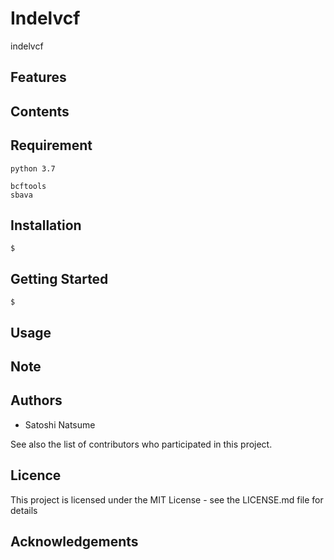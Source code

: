 # Indelvcf
indelvcf

## Features

## Contents

## Requirement

~~~
python 3.7

bcftools
sbava
~~~

## Installation
~~~
$
~~~

## Getting Started

~~~
$ 
~~~

## Usage

## Note

## Authors
- Satoshi Natsume

See also the list of contributors who participated in this project.

## Licence
This project is licensed under the MIT License - see the LICENSE.md file for details

## Acknowledgements

